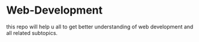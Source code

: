 # Web-Development
this repo will help u all to get better understanding of web development and all related subtopics.
